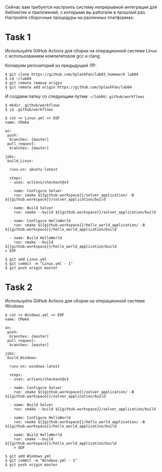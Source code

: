 Сейчас вам требуется настроить систему непрерывной интеграции для библиотек и приложений, с которыми вы работали в прошлый раз. Настройте сборочные процедуры на различных платформах:

# Task 1
Используйте GitHub Actions для сборки на операционной системе Linux с использованием компиляторов gcc и clang

Копируем репозиторий из предыдущей ЛР:

```
$ git clone https://github.com/SplashFan/lab03_homework lab04
$ cd ~/lab04
$ git remote remove origin
$ git remote add origin https://github.com/SplashFan/lab04
```

И создаем папку со следующим путем: `~/lab04/.github/workflows`
```
$ mkdir .github/workflows
$ cd .github/workflows
```

```
$ cat >> Linux.yml << EOF
name: CMake

on:
 push:
  branches: [master]
 pull_request:
  branches: [master]

jobs: 
 build_Linux:

  runs-on: ubuntu-latest

  steps:
  - uses: actions/checkout@v3

  - name: Configure Solver
    run: cmake ${{github.workspace}}/solver_application/ -B ${{github.workspace}}/solver_application/build

  - name: Build Solver
    run: cmake --build ${{github.workspace}}/solver_application/build

  - name: Configure HelloWorld
    run: cmake ${{github.workspace}}/hello_world_application/ -B ${{github.workspace}}/hello_world_application/build

  - name: Build HelloWorld
    run: cmake --build ${{github.workspace}}/hello_world_application/build
> EOF

```

```
$ git add Linux.yml
$ git commit -m "Linux.yml - 1"
$ git push origin master
```

# Task 2

Используйте GitHub Actions для сборки на операционной системе Windows

```
$ cat >> Windows.yml << EOF
name: CMake

on:
 push:
  branches: [master]
 pull_request:
  branches: [master]

jobs: 
 build_Windows:

  runs-on: windows-latest

  steps:
  - uses: actions/checkout@v3

  - name: Configure Solver
    run: cmake ${{github.workspace}}/solver_application/ -B ${{github.workspace}}/solver_application/build

  - name: Build Solver
    run: cmake --build ${{github.workspace}}/solver_application/build

  - name: Configure HelloWorld
    run: cmake ${{github.workspace}}/hello_world_application/ -B ${{github.workspace}}/hello_world_application/build

  - name: Build HelloWorld
    run: cmake --build ${{github.workspace}}/hello_world_application/build
    > EOF
```

```
$ git add Windows.yml
$ git commit -m "Windows.yml - 1"
$ git push origin master
```
